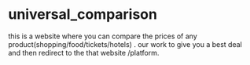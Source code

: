 # universal_comparison
this is a website where you can compare the prices of any product(shopping/food/tickets/hotels) .
our work to give you a best deal and then redirect to the that website /platform.
